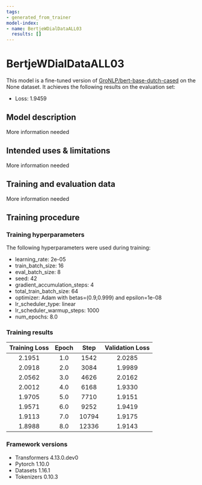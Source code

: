 ```yaml
---
tags:
- generated_from_trainer
model-index:
- name: BertjeWDialDataALL03
  results: []
---
```


<!-- This model card has been generated automatically according to the information the Trainer had access to. You
should probably proofread and complete it, then remove this comment. -->

# BertjeWDialDataALL03

This model is a fine-tuned version of [GroNLP/bert-base-dutch-cased](https://huggingface.co/GroNLP/bert-base-dutch-cased) on the None dataset.
It achieves the following results on the evaluation set:
- Loss: 1.9459

## Model description

More information needed

## Intended uses & limitations

More information needed

## Training and evaluation data

More information needed

## Training procedure

### Training hyperparameters

The following hyperparameters were used during training:
- learning_rate: 2e-05
- train_batch_size: 16
- eval_batch_size: 8
- seed: 42
- gradient_accumulation_steps: 4
- total_train_batch_size: 64
- optimizer: Adam with betas=(0.9,0.999) and epsilon=1e-08
- lr_scheduler_type: linear
- lr_scheduler_warmup_steps: 1000
- num_epochs: 8.0

### Training results

| Training Loss | Epoch | Step  | Validation Loss |
|:-------------:|:-----:|:-----:|:---------------:|
| 2.1951        | 1.0   | 1542  | 2.0285          |
| 2.0918        | 2.0   | 3084  | 1.9989          |
| 2.0562        | 3.0   | 4626  | 2.0162          |
| 2.0012        | 4.0   | 6168  | 1.9330          |
| 1.9705        | 5.0   | 7710  | 1.9151          |
| 1.9571        | 6.0   | 9252  | 1.9419          |
| 1.9113        | 7.0   | 10794 | 1.9175          |
| 1.8988        | 8.0   | 12336 | 1.9143          |


### Framework versions

- Transformers 4.13.0.dev0
- Pytorch 1.10.0
- Datasets 1.16.1
- Tokenizers 0.10.3

